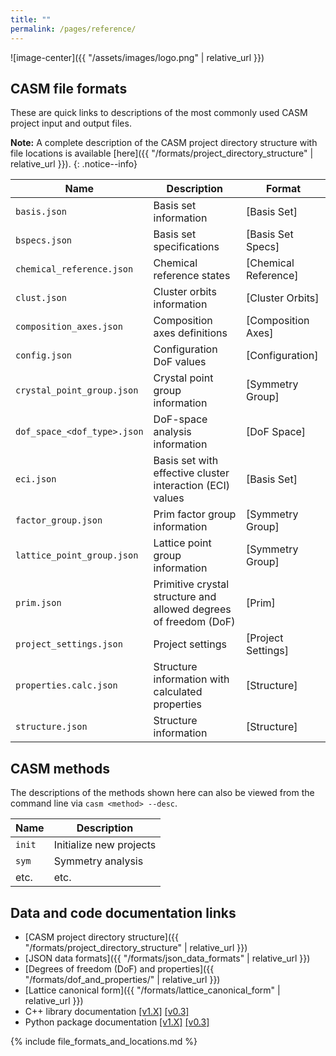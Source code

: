 ```yaml
---
title: ""
permalink: /pages/reference/
---
```


![image-center]({{ "/assets/images/logo.png" | relative_url }})

## CASM file formats

These are quick links to descriptions of the most commonly used CASM project input and output files.

**Note:** A complete description of the CASM project directory structure with file locations is available [here]({{ "/formats/project_directory_structure" | relative_url }}).
{: .notice--info}

| Name | Description | Format |
|-|-|-|
| `basis.json` | Basis set information | [Basis Set] |
| `bspecs.json` | Basis set specifications | [Basis Set Specs] |
| `chemical_reference.json` | Chemical reference states | [Chemical Reference] |
| `clust.json` | Cluster orbits information | [Cluster Orbits] |
| `composition_axes.json` | Composition axes definitions | [Composition Axes] |
| `config.json` | Configuration DoF values | [Configuration] |
| `crystal_point_group.json` | Crystal point group information | [Symmetry Group] |
| `dof_space_<dof_type>.json` | DoF-space analysis information | [DoF Space] |
| `eci.json` | Basis set with effective cluster interaction (ECI) values | [Basis Set] |
| `factor_group.json` | Prim factor group information | [Symmetry Group] |
| `lattice_point_group.json` | Lattice point group information | [Symmetry Group] |
| `prim.json` | Primitive crystal structure and allowed degrees of freedom (DoF) | [Prim] |
| `project_settings.json` | Project settings | [Project Settings] |
| `properties.calc.json` | Structure information with calculated properties |  [Structure] |
| `structure.json`  | Structure information | [Structure] |


## CASM methods

The descriptions of the methods shown here can also be viewed from the command line via ``casm <method> --desc``.

| Name | Description |
|-|-|
| `init` | Initialize new projects |
| `sym` | Symmetry analysis |
| etc. | etc. |

## Data and code documentation links

- [CASM project directory structure]({{ "/formats/project_directory_structure" | relative_url }})
- [JSON data formats]({{ "/formats/json_data_formats" | relative_url }})
- [Degrees of freedom (DoF) and properties]({{ "/formats/dof_and_properties/" | relative_url }})
- [Lattice canonical form]({{ "/formats/lattice_canonical_form" |  relative_url }})
- C++ library documentation [[v1.X]](https://prisms-center.github.io/CASMcode_cppdocs/latest/modules.html) [[v0.3]](https://prisms-center.github.io/CASMcode_cppdocs/0.3/modules.html)
- Python package documentation [[v1.X]](https://prisms-center.github.io/CASMcode_pydocs/latest/index.html) [[v0.3]](https://prisms-center.github.io/CASMcode_pydocs/0.3/index.html)


{% include file_formats_and_locations.md %}
